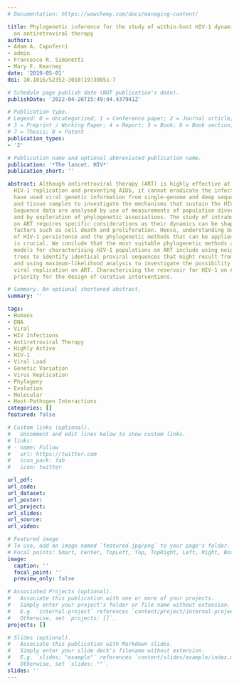 ```yaml
---
# Documentation: https://wowchemy.com/docs/managing-content/

title: Phylogenetic inference for the study of within-host HIV-1 dynamics and persistence
  on antiretroviral therapy
authors:
- Adam A. Capoferri
- admin
- Francesco R. Simonetti
- Mary F. Kearney
date: '2019-05-01'
doi: 10.1016/S2352-3018(19)30051-7

# Schedule page publish date (NOT publication's date).
publishDate: '2022-04-26T15:49:44.437941Z'

# Publication type.
# Legend: 0 = Uncategorized; 1 = Conference paper; 2 = Journal article;
# 3 = Preprint / Working Paper; 4 = Report; 5 = Book; 6 = Book section;
# 7 = Thesis; 8 = Patent
publication_types:
- '2'

# Publication name and optional abbreviated publication name.
publication: '*The lancet. HIV*'
publication_short: ''

abstract: Although antiretroviral therapy (ART) is highly effective at inhibiting
  HIV-1 replication and preventing AIDS, it cannot eradicate the infection. Many studies
  have used viral genetic information from single-genome and deep sequencing of blood
  and tissue samples to investigate the mechanisms that sustain the HIV-1 reservoir.
  Sequence data are analysed by use of measurements of population diversity and divergence
  and by exploration of phylogenetic associations. The study of intrahost HIV-1 populations
  on ART requires specific considerations as their dynamics can be shaped by host
  factors such as cell death and proliferation. Hence, understanding both the biology
  of HIV-1 persistence and the phylogenetic methods that can be applied to this field
  is crucial. We conclude that the most suitable phylogenetic methods and evolutionary
  models for characterising HIV-1 populations on ART include using neighbour-joining
  trees to identify identical proviral sequences that might result from T-cell proliferation,
  and using maximum-likelihood analysis to investigate the possibility of ongoing
  viral replication on ART. Characterising the reservoir for HIV-1 on ART is a high
  priority for the design of curative interventions.

# Summary. An optional shortened abstract.
summary: ''

tags:
- Humans
- DNA
- Viral
- HIV Infections
- Antiretroviral Therapy
- Highly Active
- HIV-1
- Viral Load
- Genetic Variation
- Virus Replication
- Phylogeny
- Evolution
- Molecular
- Host-Pathogen Interactions
categories: []
featured: false

# Custom links (optional).
#   Uncomment and edit lines below to show custom links.
# links:
# - name: Follow
#   url: https://twitter.com
#   icon_pack: fab
#   icon: twitter

url_pdf:
url_code:
url_dataset:
url_poster:
url_project:
url_slides:
url_source:
url_video:

# Featured image
# To use, add an image named `featured.jpg/png` to your page's folder. 
# Focal points: Smart, Center, TopLeft, Top, TopRight, Left, Right, BottomLeft, Bottom, BottomRight.
image:
  caption: ''
  focal_point: ''
  preview_only: false

# Associated Projects (optional).
#   Associate this publication with one or more of your projects.
#   Simply enter your project's folder or file name without extension.
#   E.g. `internal-project` references `content/project/internal-project/index.md`.
#   Otherwise, set `projects: []`.
projects: []

# Slides (optional).
#   Associate this publication with Markdown slides.
#   Simply enter your slide deck's filename without extension.
#   E.g. `slides: "example"` references `content/slides/example/index.md`.
#   Otherwise, set `slides: ""`.
slides: ''
---
```

